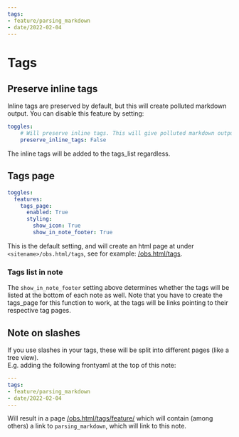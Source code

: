 ```yaml
---
tags:
- feature/parsing_markdown
- date/2022-02-04
---
```

   
# Tags   
## Preserve inline tags   
Inline tags are preserved by default, but this will create polluted markdown output. You can disable this feature by setting:   
``` yaml
toggles:
	# Will preserve inline tags. This will give polluted markdown output
	preserve_inline_tags: False
```
   
   
The inline tags will be added to the tags_list regardless.   
   
## Tags page   
``` yaml
toggles:
  features:
    tags_page:
      enabled: True
      styling:
        show_icon: True
        show_in_note_footer: True
```
   
   
This is the default setting, and will create an html page at under `<sitename>/obs.html/tags`, see for example: [/obs.html/tags](/obs.html/tags).   
   
### Tags list in note   
The `show_in_note_footer` setting above determines whether the tags will be listed at the bottom of each note as well. Note that you have to create the tags_page for this function to work, at the tags will be links pointing to their respective tag pages.   
   
## Note on slashes   
If you use slashes in your tags, these will be split into different pages (like a tree view).   
E.g. adding the following frontyaml at the top of this note:   
   
``` yaml
---
tags:
- feature/parsing_markdown
- date/2022-02-04
---
```
   
   
Will result in a page [/obs.html/tags/feature/](/obs.html/tags/feature/) which will contain (among others) a link to  `parsing_markdown`, which will link to this note.